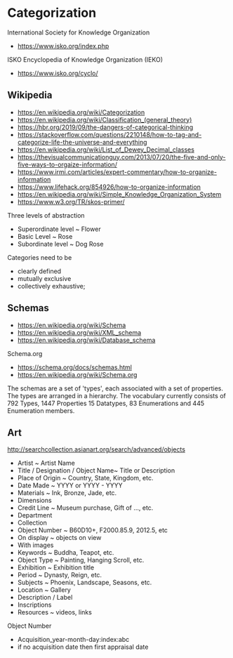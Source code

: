 # Categorization

International Society for Knowledge Organization
* https://www.isko.org/index.php

ISKO Encyclopedia of Knowledge Organization (IEKO)

* https://www.isko.org/cyclo/

## Wikipedia

* https://en.wikipedia.org/wiki/Categorization
* https://en.wikipedia.org/wiki/Classification_(general_theory)
* https://hbr.org/2019/09/the-dangers-of-categorical-thinking
* https://stackoverflow.com/questions/2210148/how-to-tag-and-categorize-life-the-universe-and-everything
* https://en.wikipedia.org/wiki/List_of_Dewey_Decimal_classes
* https://thevisualcommunicationguy.com/2013/07/20/the-five-and-only-five-ways-to-orgaize-information/
* https://www.irmi.com/articles/expert-commentary/how-to-organize-information
* https://www.lifehack.org/854926/how-to-organize-information
* https://en.wikipedia.org/wiki/Simple_Knowledge_Organization_System
* https://www.w3.org/TR/skos-primer/


Three levels of abstraction
* Superordinate level ~ Flower
* Basic Level ~ Rose
* Subordinate level ~ Dog Rose

Categories need to be

* clearly defined
* mutually exclusive
* collectively exhaustive;


## Schemas

* https://en.wikipedia.org/wiki/Schema
* https://en.wikipedia.org/wiki/XML_schema
* https://en.wikipedia.org/wiki/Database_schema

Schema.org

* https://schema.org/docs/schemas.html
* https://en.wikipedia.org/wiki/Schema.org

The schemas are a set of 'types', each associated with a set of properties. The types are arranged in a hierarchy.
The vocabulary currently consists of 792 Types, 1447 Properties 15 Datatypes, 83 Enumerations and 445 Enumeration members.


## Art

http://searchcollection.asianart.org/search/advanced/objects

* Artist ~ Artist Name
* Title / Designation / Object Name~ Title or Description
* Place of Origin ~ Country, State, Kingdom, etc.
* Date Made ~ YYYY or YYYY - YYYY
* Materials ~ Ink, Bronze, Jade, etc.
* Dimensions
* Credit Line ~ Museum purchase, Gift of ..., etc.
* Department
* Collection
* Object Number ~ B60D10+, F2000.85.9, 2012.5, etc
* On display ~ objects on view
* With images
* Keywords ~ Buddha, Teapot, etc.
* Object Type ~ Painting, Hanging Scroll, etc.
* Exhibition ~ Exhibition title
* Period ~ Dynasty, Reign, etc.
* Subjects ~ Phoenix, Landscape, Seasons, etc.
* Location ~ Gallery
* Description / Label
* Inscriptions
* Resources ~ videos, links

Object Number

* Acquisition_year-month-day:index:abc
* if no acquisition date then first appraisal date